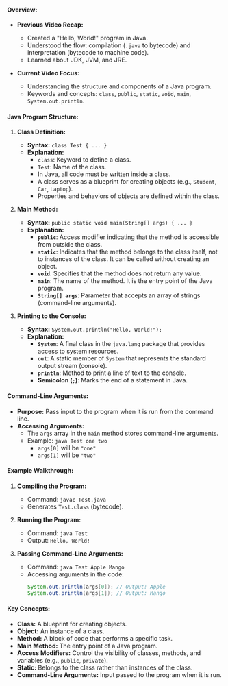 
#### **Overview:**

- **Previous Video Recap:**
  - Created a "Hello, World!" program in Java.
  - Understood the flow: compilation (`.java` to bytecode) and interpretation (bytecode to machine code).
  - Learned about JDK, JVM, and JRE.

- **Current Video Focus:**
  - Understanding the structure and components of a Java program.
  - Keywords and concepts: `class`, `public`, `static`, `void`, `main`, `System.out.println`.

#### **Java Program Structure:**

1. **Class Definition:**
   - **Syntax:** `class Test { ... }`
   - **Explanation:**
     - `class`: Keyword to define a class.
     - `Test`: Name of the class.
     - In Java, all code must be written inside a class.
     - A class serves as a blueprint for creating objects (e.g., `Student`, `Car`, `Laptop`).
     - Properties and behaviors of objects are defined within the class.

2. **Main Method:**
   - **Syntax:** `public static void main(String[] args) { ... }`
   - **Explanation:**
     - **`public`**: Access modifier indicating that the method is accessible from outside the class.
     - **`static`**: Indicates that the method belongs to the class itself, not to instances of the class. It can be called without creating an object.
     - **`void`**: Specifies that the method does not return any value.
     - **`main`**: The name of the method. It is the entry point of the Java program.
     - **`String[] args`**: Parameter that accepts an array of strings (command-line arguments).

3. **Printing to the Console:**
   - **Syntax:** `System.out.println("Hello, World!");`
   - **Explanation:**
     - **`System`**: A final class in the `java.lang` package that provides access to system resources.
     - **`out`**: A static member of `System` that represents the standard output stream (console).
     - **`println`**: Method to print a line of text to the console.
     - **Semicolon (`;`)**: Marks the end of a statement in Java.

#### **Command-Line Arguments:**

- **Purpose:** Pass input to the program when it is run from the command line.
- **Accessing Arguments:**
  - The `args` array in the `main` method stores command-line arguments.
  - Example: `java Test one two`
    - `args[0]` will be `"one"`
    - `args[1]` will be `"two"`

#### **Example Walkthrough:**

1. **Compiling the Program:**
   - Command: `javac Test.java`
   - Generates `Test.class` (bytecode).

2. **Running the Program:**
   - Command: `java Test`
   - Output: `Hello, World!`

3. **Passing Command-Line Arguments:**
   - Command: `java Test Apple Mango`
   - Accessing arguments in the code:
     ```java
     System.out.println(args[0]); // Output: Apple
     System.out.println(args[1]); // Output: Mango
     ```

#### **Key Concepts:**

- **Class:** A blueprint for creating objects.
- **Object:** An instance of a class.
- **Method:** A block of code that performs a specific task.
- **Main Method:** The entry point of a Java program.
- **Access Modifiers:** Control the visibility of classes, methods, and variables (e.g., `public`, `private`).
- **Static:** Belongs to the class rather than instances of the class.
- **Command-Line Arguments:** Input passed to the program when it is run.
